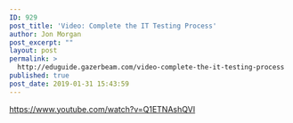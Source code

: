 ```yaml
---
ID: 929
post_title: 'Video: Complete the IT Testing Process'
author: Jon Morgan
post_excerpt: ""
layout: post
permalink: >
  http://eduguide.gazerbeam.com/video-complete-the-it-testing-process
published: true
post_date: 2019-01-31 15:43:59
---
```

https://www.youtube.com/watch?v=Q1ETNAshQVI